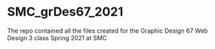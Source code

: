 # SMC_grDes67_2021
The repo contained all the files created for the Graphic Design 67 Web Design 3 class Spring 2021 at SMC
